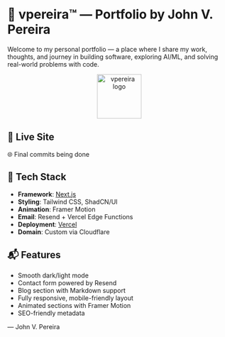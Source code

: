 # 🧠 vpereira™ — Portfolio by John V. Pereira

Welcome to my personal portfolio — a place where I share my work, thoughts, and journey in building software, exploring AI/ML, and solving real-world problems with code.

<div align="center">
  <img src="public/favicon.ico" alt="vpereira logo" width="100" />
</div>

## 🚀 Live Site
🌐 Final commits being done

## 📂 Tech Stack

- **Framework**: [Next.js](https://nextjs.org/)
- **Styling**: Tailwind CSS, ShadCN/UI
- **Animation**: Framer Motion
- **Email**: Resend + Vercel Edge Functions
- **Deployment**: [Vercel](https://vercel.com)
- **Domain**: Custom via Cloudflare

## 📬 Features

- Smooth dark/light mode
- Contact form powered by Resend
- Blog section with Markdown support
- Fully responsive, mobile-friendly layout
- Animated sections with Framer Motion
- SEO-friendly metadata

— John V. Pereira
